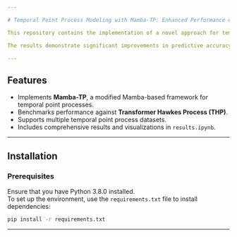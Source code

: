 ```yaml
---

# Temporal Point Process Modeling with Mamba-TP: Enhanced Performance over THP

This repository contains the implementation of a novel approach for temporal point process modeling using **Mamba** as the backbone. The method, named **Mamba-TP**, modifies the architecture to improve performance compared to the Transformer Hawkes Process (THP). 

The results demonstrate significant improvements in predictive accuracy and efficiency across multiple datasets. The evaluation includes detailed comparisons with THP, along with visualizations of the results.

---
```


## **Features**
- Implements **Mamba-TP**, a modified Mamba-based framework for temporal point processes.
- Benchmarks performance against **Transformer Hawkes Process (THP)**.
- Supports multiple temporal point process datasets.
- Includes comprehensive results and visualizations in `results.ipynb`.

---

## **Installation**

### **Prerequisites**
Ensure that you have Python 3.8.0 installed.  
To set up the environment, use the `requirements.txt` file to install dependencies:
```bash
pip install -r requirements.txt
```

---

